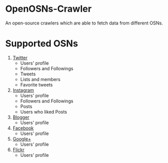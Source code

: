 # OpenOSNs-Crawler

 An open-source crawlers which are able to fetch data from different OSNs.

# Supported OSNs

1. [Twitter](https://www.twitter.com/)
   - Users' profile 
   - Followers and Followings
   - Tweets
   - Lists and members
   - Favorite tweets
2. [Instagram](https://www.instagram.com/)
   - Users' profile
   - Followers and Followings
   - Posts
   - Users who liked Posts
3. [Blogger](https://www.blogger.com/)
   - Users' profile
4. [Facebook](https://www.facebook.com/)
   - Users' profile
5. [Google+](https://plus.google.com/)
   - Users' profile
6. [Flickr](https://www.flickr.com/)
   - Users' profile
